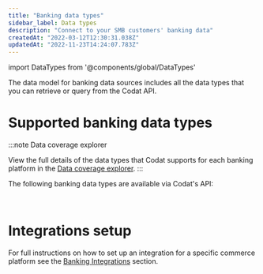 ```yaml
---
title: "Banking data types"
sidebar_label: Data types
description: "Connect to your SMB customers' banking data"
createdAt: "2022-03-12T12:30:31.038Z"
updatedAt: "2022-11-23T14:24:07.783Z"
---
```


import DataTypes from '@components/global/DataTypes'

The data model for banking data sources includes all the data types that you can retrieve or query from the Codat API.

# Supported banking data types

:::note Data coverage explorer

View the full details of the data types that Codat supports for each banking platform in the <a className="external" href="https://knowledge.codat.io/supported-features/banking?view=tab-by-data-type" target="_blank">Data coverage explorer</a>.
:::

The following banking data types are available via Codat's API:

<DataTypes category="banking" search={false}/>

<br/>

# Integrations setup

For full instructions on how to set up an integration for a specific commerce platform see the [Banking Integrations](/banking-api/overview) section.
